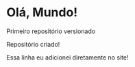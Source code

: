 # Olá, Mundo!
 Primeiro repositório versionado

 Repositório criado!
 
 Essa linha eu adicionei diretamente no site!
